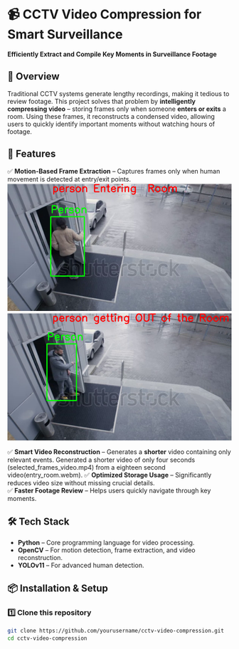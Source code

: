 # 📹 CCTV Video Compression for Smart Surveillance  
**Efficiently Extract and Compile Key Moments in Surveillance Footage**  

## 📝 Overview  
Traditional CCTV systems generate lengthy recordings, making it tedious to review footage. This project solves that problem by **intelligently compressing video** – storing frames only when someone **enters or exits** a room. Using these frames, it reconstructs a condensed video, allowing users to quickly identify important moments without watching hours of footage.  

## 🚀 Features  
✅ **Motion-Based Frame Extraction** – Captures frames only when human movement is detected at entry/exit points.
![Entry](enter.png)
![Exit](out.png)

✅ **Smart Video Reconstruction** – Generates a **shorter** video containing only relevant events. Generated a shorter video of only four seconds (selected_frames_video.mp4) from a eighteen second video(entry_room.webm).
✅ **Optimized Storage Usage** – Significantly reduces video size without missing crucial details.  
✅ **Faster Footage Review** – Helps users quickly navigate through key moments.  

## 🛠️ Tech Stack 
- **Python** – Core programming language for video processing.  
- **OpenCV** – For motion detection, frame extraction, and video reconstruction.  
- **YOLOv11** – For advanced human detection.  

## 📦 Installation & Setup  
### 1️⃣ Clone this repository  
```bash
git clone https://github.com/yourusername/cctv-video-compression.git
cd cctv-video-compression
